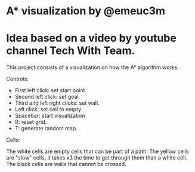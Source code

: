 # A* visualization by @emeuc3m
# Idea based on a video by youtube channel Tech With Team.

This project consists of a visualization on how the A* algorithm works.

Controls:
- First left click: set start point.
- Second left click: set goal.
- Third and left right clicks: set wall.
- Left click: set cell to empty.
- Spacebar: start visualization
- R: reset grid.
- T: generate random map.

Cells:

The white cells are empty cells that can be part of a path. 
The yellow cells are "slow" cells, it takes x3 the time to get through them than a white cell.
The black cells are walls that cannot be crossed.
